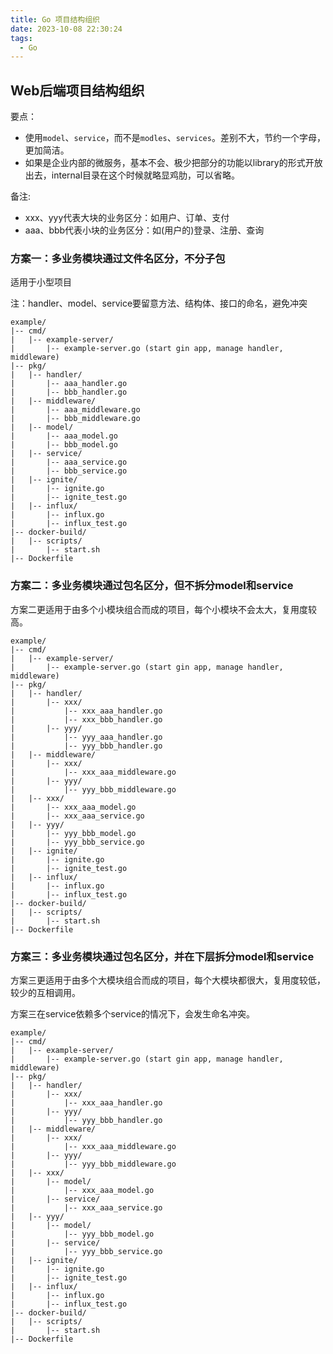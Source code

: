 ```yaml
---
title: Go 项目结构组织
date: 2023-10-08 22:30:24
tags:
  - Go
---
```

<!-- toc -->

## Web后端项目结构组织

要点：
- 使用`model`、`service`，而不是`modles`、`services`。差别不大，节约一个字母，更加简洁。
- 如果是企业内部的微服务，基本不会、极少把部分的功能以library的形式开放出去，internal目录在这个时候就略显鸡肋，可以省略。

备注:
- xxx、yyy代表大块的业务区分：如用户、订单、支付
- aaa、bbb代表小块的业务区分：如(用户的)登录、注册、查询

### 方案一：多业务模块通过文件名区分，不分子包

适用于小型项目

注：handler、model、service要留意方法、结构体、接口的命名，避免冲突

```
example/
|-- cmd/
|   |-- example-server/
|       |-- example-server.go (start gin app, manage handler, middleware)
|-- pkg/
|   |-- handler/
|       |-- aaa_handler.go
|       |-- bbb_handler.go
|   |-- middleware/
|       |-- aaa_middleware.go
|       |-- bbb_middleware.go
|   |-- model/
|       |-- aaa_model.go
|       |-- bbb_model.go
|   |-- service/
|       |-- aaa_service.go
|       |-- bbb_service.go
|   |-- ignite/
|       |-- ignite.go
|       |-- ignite_test.go
|   |-- influx/
|       |-- influx.go
|       |-- influx_test.go
|-- docker-build/
|   |-- scripts/
|       |-- start.sh
|-- Dockerfile
```

### 方案二：多业务模块通过包名区分，但不拆分model和service

方案二更适用于由多个小模块组合而成的项目，每个小模块不会太大，复用度较高。

```
example/
|-- cmd/
|   |-- example-server/
|       |-- example-server.go (start gin app, manage handler, middleware)
|-- pkg/
|   |-- handler/
|       |-- xxx/
|           |-- xxx_aaa_handler.go
|           |-- xxx_bbb_handler.go
|       |-- yyy/
|           |-- yyy_aaa_handler.go
|           |-- yyy_bbb_handler.go
|   |-- middleware/
|       |-- xxx/
|           |-- xxx_aaa_middleware.go
|       |-- yyy/
|           |-- yyy_bbb_middleware.go
|   |-- xxx/
|       |-- xxx_aaa_model.go
|       |-- xxx_aaa_service.go
|   |-- yyy/
|       |-- yyy_bbb_model.go
|       |-- yyy_bbb_service.go
|   |-- ignite/
|       |-- ignite.go
|       |-- ignite_test.go
|   |-- influx/
|       |-- influx.go
|       |-- influx_test.go
|-- docker-build/
|   |-- scripts/
|       |-- start.sh
|-- Dockerfile
```

### 方案三：多业务模块通过包名区分，并在下层拆分model和service

方案三更适用于由多个大模块组合而成的项目，每个大模块都很大，复用度较低，较少的互相调用。

方案三在service依赖多个service的情况下，会发生命名冲突。

```
example/
|-- cmd/
|   |-- example-server/
|       |-- example-server.go (start gin app, manage handler, middleware)
|-- pkg/
|   |-- handler/
|       |-- xxx/
|           |-- xxx_aaa_handler.go
|       |-- yyy/
|           |-- yyy_bbb_handler.go
|   |-- middleware/
|       |-- xxx/
|           |-- xxx_aaa_middleware.go
|       |-- yyy/
|           |-- yyy_bbb_middleware.go
|   |-- xxx/
|       |-- model/
|           |-- xxx_aaa_model.go
|       |-- service/
|           |-- xxx_aaa_service.go
|   |-- yyy/
|       |-- model/
|           |-- yyy_bbb_model.go
|       |-- service/
|           |-- yyy_bbb_service.go
|   |-- ignite/
|       |-- ignite.go
|       |-- ignite_test.go
|   |-- influx/
|       |-- influx.go
|       |-- influx_test.go
|-- docker-build/
|   |-- scripts/
|       |-- start.sh
|-- Dockerfile
```

